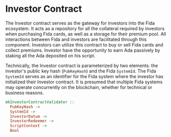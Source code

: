 # Investor Contract

The Investor contract serves as the gateway for investors into the Fida ecosystem. It acts as a repository for all the collateral required by investors when purchasing Fida cards, as well as a storage for their premium pool. All interactions between Fida and investors are facilitated through this component. Investors can utilize this contract to buy or sell Fida cards and collect premiums. Investor have the opportunity to earn Ada passively by staking all the Ada deposited on his script.&#x20;

Technically, the Investor contract is parameterized by two elements: the investor's public key hash (`PubKeyHash`) and the Fida `SystemId`. The Fida `SystemId` serves as an identifier for the Fida system where the investor has initialized their Investor contract. It is presumed that multiple Fida systems may operate concurrently on the blockchain, whether for technical or business reasons.

```haskell
mkInvestorContractValidator ::
  PubKeyHash ->
  SystemId ->
  InvestorDatum ->
  InvestorRedeemer ->
  ScriptContext ->
  Bool
```
